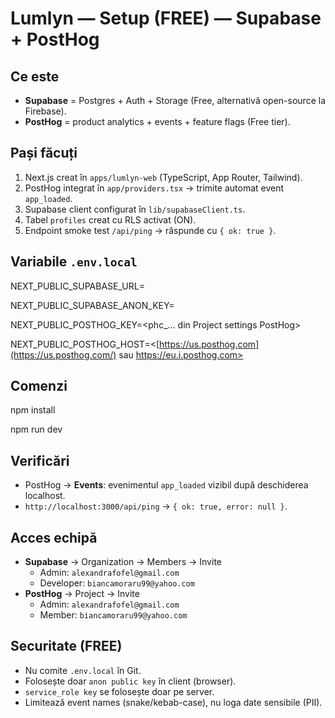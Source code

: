 # Lumlyn — Setup (FREE) — Supabase + PostHog

## Ce este

- **Supabase** = Postgres + Auth + Storage (Free, alternativă open-source la Firebase).
- **PostHog** = product analytics + events + feature flags (Free tier).

## Pași făcuți

1. Next.js creat în `apps/lumlyn-web` (TypeScript, App Router, Tailwind).
2. PostHog integrat în `app/providers.tsx` → trimite automat event `app_loaded`.
3. Supabase client configurat în `lib/supabaseClient.ts`.
4. Tabel `profiles` creat cu RLS activat (ON).
5. Endpoint smoke test `/api/ping` → răspunde cu `{ ok: true }`.

## Variabile `.env.local`

NEXT_PUBLIC_SUPABASE_URL=<Project URL din Supabase>

NEXT_PUBLIC_SUPABASE_ANON_KEY=<anon public key>

NEXT_PUBLIC_POSTHOG_KEY=<phc_... din Project settings PostHog>

NEXT_PUBLIC_POSTHOG_HOST=<[https://us.posthog.com](https://us.posthog.com/) sau https://eu.i.posthog.com>

## Comenzi

npm install

npm run dev

## Verificări

- PostHog → **Events**: evenimentul `app_loaded` vizibil după deschiderea localhost.
- `http://localhost:3000/api/ping` → `{ ok: true, error: null }`.

## Acces echipă

- **Supabase** → Organization → Members → Invite
    - Admin: `alexandrafofel@gmail.com`
    - Developer: `biancamoraru99@yahoo.com`
- **PostHog** → Project → Invite
    - Admin: `alexandrafofel@gmail.com`
    - Member: `biancamoraru99@yahoo.com`

## Securitate (FREE)

- Nu comite `.env.local` în Git.
- Folosește doar `anon public key` în client (browser).
- `service_role key` se folosește doar pe server.
- Limitează event names (snake/kebab-case), nu loga date sensibile (PII).